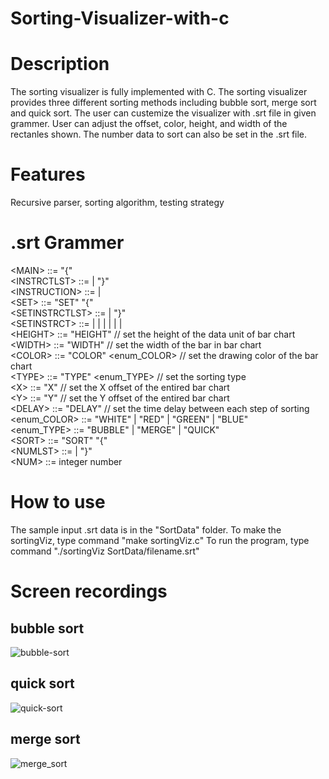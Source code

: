 # Sorting-Visualizer-with-c

# Description
The sorting visualizer is fully implemented with C. The sorting visualizer provides three different sorting methods including bubble sort, merge sort and quick sort. The user can custemize the visualizer with .srt file in given grammer. User can adjust the offset, color, height, and width of the rectanles shown. The number data to sort can also be set in the .srt file.

# Features
Recursive parser, sorting algorithm, testing strategy

# .srt Grammer
\<MAIN> ::= "{" <INSTRCTLST> <br />
\<INSTRCTLST> ::= <INSTRUCTION><INSTRCTLST> | "}" <br />
\<INSTRUCTION> ::= <SET> | <SORT> <br />
\<SET> ::= "SET" "{" <SETINSTRCTLST> <br />
\<SETINSTRCTLST> ::= <SETINSTRCT><SETINSTRCTLST> | "}" <br />
\<SETINSTRCT> ::= <HEIGHT> | <WIDTH> | <COLOR> | <TYPE> | <X> | <Y> | <DELAY> <br />
\<HEIGHT> ::= "HEIGHT" <NUM>   // set the height of the data unit of bar chart  <br />
\<WIDTH> ::= "WIDTH" <NUM>   // set the width of the bar in bar chart  <br />
\<COLOR> ::= "COLOR" <enum_COLOR>   // set the drawing color of the bar chart  <br />
\<TYPE> ::= "TYPE" <enum_TYPE>   // set the sorting type  <br />
\<X> ::= "X" <NUM>   // set the X offset of the entired bar chart  <br />
\<Y> ::= "Y" <NUM>   // set the Y offset of the entired bar chart  <br />
\<DELAY> ::= "DELAY" <NUM>   // set the time delay between each step of sorting  <br />
\<enum_COLOR> ::= "WHITE" | "RED" | "GREEN" | "BLUE" <br />
\<enum_TYPE> ::= "BUBBLE" | "MERGE" | "QUICK" <br />
\<SORT> ::= "SORT" "{" <NUMLST> <br />
\<NUMLST> ::= <NUM><NUMLST> | "}" <br />
\<NUM> ::= integer number <br />
  
# How to use
The sample input .srt data is in the "SortData" folder.
To make the sortingViz, type command "make sortingViz.c"
To run the program, type command "./sortingViz SortData/filename.srt"
  
# Screen recordings
## bubble sort
![bubble-sort](https://user-images.githubusercontent.com/31298786/147676686-41a9b11f-cafd-441c-9af6-6fa2a8b2f48f.gif)
  
## quick sort
![quick-sort](https://user-images.githubusercontent.com/31298786/147678853-460a6c04-48de-49b2-aee3-a73ae84898d9.gif)

## merge sort
![merge_sort](https://user-images.githubusercontent.com/31298786/147679490-fd1e9c11-a66f-42db-b9cf-cb69fc95a767.gif)

